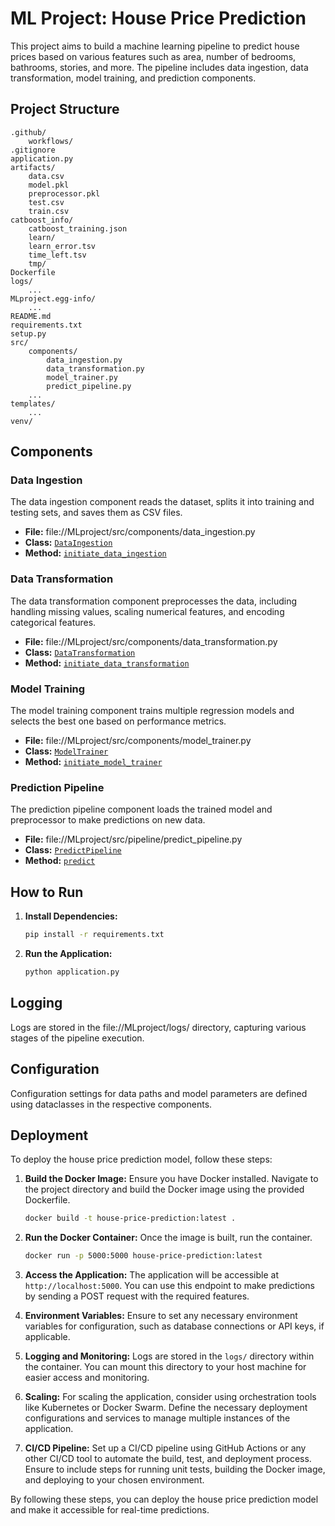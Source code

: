 # ML Project: House Price Prediction

This project aims to build a machine learning pipeline to predict house prices based on various features such as area, number of bedrooms, bathrooms, stories, and more. The pipeline includes data ingestion, data transformation, model training, and prediction components.

## Project Structure
```
.github/
    workflows/
.gitignore
application.py
artifacts/
    data.csv
    model.pkl
    preprocessor.pkl
    test.csv
    train.csv
catboost_info/
    catboost_training.json
    learn/
    learn_error.tsv
    time_left.tsv
    tmp/
Dockerfile
logs/
    ...
MLproject.egg-info/
    ...
README.md
requirements.txt
setup.py
src/
    components/
        data_ingestion.py
        data_transformation.py
        model_trainer.py
        predict_pipeline.py
    ...
templates/
    ...
venv/
```


## Components

### Data Ingestion

The data ingestion component reads the dataset, splits it into training and testing sets, and saves them as CSV files.

- **File:** file://MLproject/src/components/data_ingestion.py
- **Class:** [`DataIngestion`](command:_github.copilot.openSymbolInFile?%5B%7B%22scheme%22%3A%22file%22%2C%22authority%22%3A%22%22%2C%22path%22%3A%22%2FC%3A%2FUsers%2FAsus%2FDocuments%2FAcademic%2FMachine%20Learning%2FMLproject%2Fsrc%2Fcomponents%2Fdata_ingestion.py%22%2C%22query%22%3A%22%22%2C%22fragment%22%3A%22%22%7D%2C%22DataIngestion%22%2C%2204faac14-55bf-4525-b521-22bc821329e9%22%5D "c:\Users\Asus\Documents\Academic\Machine Learning\MLproject\src\components\data_ingestion.py")
- **Method:** [`initiate_data_ingestion`](command:_github.copilot.openSymbolFromReferences?%5B%22%22%2C%5B%7B%22uri%22%3A%7B%22scheme%22%3A%22file%22%2C%22authority%22%3A%22%22%2C%22path%22%3A%22%2FC%3A%2FUsers%2FAsus%2FDocuments%2FAcademic%2FMachine%20Learning%2FMLproject%2Fsrc%2Fcomponents%2Fdata_ingestion.py%22%2C%22query%22%3A%22%22%2C%22fragment%22%3A%22%22%7D%2C%22pos%22%3A%7B%22line%22%3A24%2C%22character%22%3A8%7D%7D%5D%2C%2204faac14-55bf-4525-b521-22bc821329e9%22%5D "Go to definition")

### Data Transformation

The data transformation component preprocesses the data, including handling missing values, scaling numerical features, and encoding categorical features.

- **File:** file://MLproject/src/components/data_transformation.py
- **Class:** [`DataTransformation`](command:_github.copilot.openSymbolInFile?%5B%7B%22scheme%22%3A%22file%22%2C%22authority%22%3A%22%22%2C%22path%22%3A%22%2FC%3A%2FUsers%2FAsus%2FDocuments%2FAcademic%2FMachine%20Learning%2FMLproject%2Fsrc%2Fcomponents%2Fdata_transformation.py%22%2C%22query%22%3A%22%22%2C%22fragment%22%3A%22%22%7D%2C%22DataTransformation%22%2C%2204faac14-55bf-4525-b521-22bc821329e9%22%5D "c:\Users\Asus\Documents\Academic\Machine Learning\MLproject\src\components\data_transformation.py")
- **Method:** [`initiate_data_transformation`](command:_github.copilot.openSymbolFromReferences?%5B%22%22%2C%5B%7B%22uri%22%3A%7B%22scheme%22%3A%22file%22%2C%22authority%22%3A%22%22%2C%22path%22%3A%22%2FC%3A%2FUsers%2FAsus%2FDocuments%2FAcademic%2FMachine%20Learning%2FMLproject%2Fsrc%2Fcomponents%2Fdata_ingestion.py%22%2C%22query%22%3A%22%22%2C%22fragment%22%3A%22%22%7D%2C%22pos%22%3A%7B%22line%22%3A56%2C%22character%22%3A45%7D%7D%2C%7B%22uri%22%3A%7B%22scheme%22%3A%22file%22%2C%22authority%22%3A%22%22%2C%22path%22%3A%22%2Fc%3A%2FUsers%2FAsus%2FDocuments%2FAcademic%2FMachine%20Learning%2FMLproject%2Fsrc%2Fcomponents%2Fdata_transformation.py%22%2C%22query%22%3A%22%22%2C%22fragment%22%3A%22%22%7D%2C%22pos%22%3A%7B%22line%22%3A66%2C%22character%22%3A8%7D%7D%5D%2C%2204faac14-55bf-4525-b521-22bc821329e9%22%5D "Go to definition")

### Model Training

The model training component trains multiple regression models and selects the best one based on performance metrics.

- **File:** file://MLproject/src/components/model_trainer.py
- **Class:** [`ModelTrainer`](command:_github.copilot.openSymbolInFile?%5B%7B%22scheme%22%3A%22file%22%2C%22authority%22%3A%22%22%2C%22path%22%3A%22%2FC%3A%2FUsers%2FAsus%2FDocuments%2FAcademic%2FMachine%20Learning%2FMLproject%2Fsrc%2Fcomponents%2Fmodel_trainer.py%22%2C%22query%22%3A%22%22%2C%22fragment%22%3A%22%22%7D%2C%22ModelTrainer%22%2C%2204faac14-55bf-4525-b521-22bc821329e9%22%5D "c:\Users\Asus\Documents\Academic\Machine Learning\MLproject\src\components\model_trainer.py")
- **Method:** [`initiate_model_trainer`](command:_github.copilot.openSymbolFromReferences?%5B%22%22%2C%5B%7B%22uri%22%3A%7B%22scheme%22%3A%22file%22%2C%22authority%22%3A%22%22%2C%22path%22%3A%22%2FC%3A%2FUsers%2FAsus%2FDocuments%2FAcademic%2FMachine%20Learning%2FMLproject%2Fsrc%2Fcomponents%2Fdata_ingestion.py%22%2C%22query%22%3A%22%22%2C%22fragment%22%3A%22%22%7D%2C%22pos%22%3A%7B%22line%22%3A59%2C%22character%22%3A23%7D%7D%2C%7B%22uri%22%3A%7B%22scheme%22%3A%22file%22%2C%22authority%22%3A%22%22%2C%22path%22%3A%22%2Fc%3A%2FUsers%2FAsus%2FDocuments%2FAcademic%2FMachine%20Learning%2FMLproject%2Fsrc%2Fcomponents%2Fmodel_trainer.py%22%2C%22query%22%3A%22%22%2C%22fragment%22%3A%22%22%7D%2C%22pos%22%3A%7B%22line%22%3A30%2C%22character%22%3A8%7D%7D%5D%2C%2204faac14-55bf-4525-b521-22bc821329e9%22%5D "Go to definition")

### Prediction Pipeline

The prediction pipeline component loads the trained model and preprocessor to make predictions on new data.

- **File:** file://MLproject/src/pipeline/predict_pipeline.py
- **Class:** [`PredictPipeline`](command:_github.copilot.openSymbolInFile?%5B%7B%22scheme%22%3A%22file%22%2C%22authority%22%3A%22%22%2C%22path%22%3A%22%2FC%3A%2FUsers%2FAsus%2FDocuments%2FAcademic%2FMachine%20Learning%2FMLproject%2Fsrc%2Fpipeline%2Fpredict_pipeline.py%22%2C%22query%22%3A%22%22%2C%22fragment%22%3A%22%22%7D%2C%22PredictPipeline%22%2C%2204faac14-55bf-4525-b521-22bc821329e9%22%5D "c:\Users\Asus\Documents\Academic\Machine Learning\MLproject\src\pipeline\predict_pipeline.py")
- **Method:** [`predict`](command:_github.copilot.openSymbolFromReferences?%5B%22%22%2C%5B%7B%22uri%22%3A%7B%22scheme%22%3A%22file%22%2C%22authority%22%3A%22%22%2C%22path%22%3A%22%2Fc%3A%2FUsers%2FAsus%2FDocuments%2FAcademic%2FMachine%20Learning%2FMLproject%2Fsrc%2Fpipeline%2Fpredict_pipeline.py%22%2C%22query%22%3A%22%22%2C%22fragment%22%3A%22%22%7D%2C%22pos%22%3A%7B%22line%22%3A11%2C%22character%22%3A8%7D%7D%2C%7B%22uri%22%3A%7B%22scheme%22%3A%22file%22%2C%22authority%22%3A%22%22%2C%22path%22%3A%22%2Fc%3A%2FUsers%2FAsus%2FDocuments%2FAcademic%2FMachine%20Learning%2FMLproject%2Fsrc%2Fcomponents%2Fmodel_trainer.py%22%2C%22query%22%3A%22%22%2C%22fragment%22%3A%22%22%7D%2C%22pos%22%3A%7B%22line%22%3A108%2C%22character%22%3A33%7D%7D%5D%2C%2204faac14-55bf-4525-b521-22bc821329e9%22%5D "Go to definition")

## How to Run

1. **Install Dependencies:**
   ```sh
   pip install -r requirements.txt
2. **Run the Application:**
   ```sh
   python application.py

## Logging

Logs are stored in the file://MLproject/logs/ directory, capturing various stages of the pipeline execution.

## Configuration

Configuration settings for data paths and model parameters are defined using dataclasses in the respective components.

## Deployment

To deploy the house price prediction model, follow these steps:

1. **Build the Docker Image:**
   Ensure you have Docker installed. Navigate to the project directory and build the Docker image using the provided Dockerfile.
   ```sh
   docker build -t house-price-prediction:latest .

2. **Run the Docker Container:**
   Once the image is built, run the container.
   ```sh
   docker run -p 5000:5000 house-price-prediction:latest

3. **Access the Application:**
   The application will be accessible at `http://localhost:5000`. You can use this endpoint to make predictions by sending a POST request with the required features.

4. **Environment Variables:**
   Ensure to set any necessary environment variables for configuration, such as database connections or API keys, if applicable.

5. **Logging and Monitoring:**
   Logs are stored in the `logs/` directory within the container. You can mount this directory to your host machine for easier access and monitoring.

6. **Scaling:**
   For scaling the application, consider using orchestration tools like Kubernetes or Docker Swarm. Define the necessary deployment configurations and services to manage multiple instances of the application.

7. **CI/CD Pipeline:**
   Set up a CI/CD pipeline using GitHub Actions or any other CI/CD tool to automate the build, test, and deployment process. Ensure to include steps for running unit tests, building the Docker image, and deploying to your chosen environment.

By following these steps, you can deploy the house price prediction model and make it accessible for real-time predictions.

